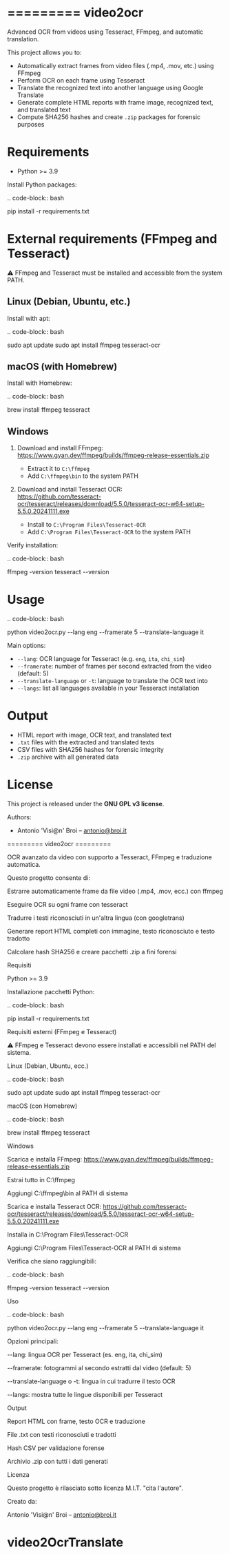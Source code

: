 =========
video2ocr
=========

Advanced OCR from videos using Tesseract, FFmpeg, and automatic translation.

This project allows you to:

- Automatically extract frames from video files (.mp4, .mov, etc.) using FFmpeg
- Perform OCR on each frame using Tesseract
- Translate the recognized text into another language using Google Translate
- Generate complete HTML reports with frame image, recognized text, and translated text
- Compute SHA256 hashes and create `.zip` packages for forensic purposes

Requirements
============

- Python >= 3.9

Install Python packages:

.. code-block:: bash

   pip install -r requirements.txt

External requirements (FFmpeg and Tesseract)
============================================

⚠️ FFmpeg and Tesseract must be installed and accessible from the system PATH.

Linux (Debian, Ubuntu, etc.)
----------------------------

Install with apt:

.. code-block:: bash

   sudo apt update
   sudo apt install ffmpeg tesseract-ocr

macOS (with Homebrew)
---------------------

Install with Homebrew:

.. code-block:: bash

   brew install ffmpeg tesseract

Windows
-------

1. Download and install FFmpeg:  
   https://www.gyan.dev/ffmpeg/builds/ffmpeg-release-essentials.zip

   - Extract it to `C:\ffmpeg`
   - Add `C:\ffmpeg\bin` to the system PATH

2. Download and install Tesseract OCR:  
   https://github.com/tesseract-ocr/tesseract/releases/download/5.5.0/tesseract-ocr-w64-setup-5.5.0.20241111.exe

   - Install to `C:\Program Files\Tesseract-OCR`
   - Add `C:\Program Files\Tesseract-OCR` to the system PATH

Verify installation:

.. code-block:: bash

   ffmpeg -version
   tesseract --version

Usage
=====

.. code-block:: bash

   python video2ocr.py --lang eng --framerate 5 --translate-language it

Main options:

- ``--lang``: OCR language for Tesseract (e.g. ``eng``, ``ita``, ``chi_sim``)
- ``--framerate``: number of frames per second extracted from the video (default: 5)
- ``--translate-language`` or ``-t``: language to translate the OCR text into
- ``--langs``: list all languages available in your Tesseract installation

Output
======

- HTML report with image, OCR text, and translated text
- `.txt` files with the extracted and translated texts
- CSV files with SHA256 hashes for forensic integrity
- `.zip` archive with all generated data

License
=======

This project is released under the **GNU GPL v3 license**.

Authors:

- Antonio 'Visi@n' Broi – antonio@broi.it


=========   video2ocr   =========




OCR avanzato da video con supporto a Tesseract, FFmpeg e traduzione automatica.

Questo progetto consente di:

Estrarre automaticamente frame da file video (.mp4, .mov, ecc.) con ffmpeg

Eseguire OCR su ogni frame con tesseract

Tradurre i testi riconosciuti in un'altra lingua (con googletrans)

Generare report HTML completi con immagine, testo riconosciuto e testo tradotto

Calcolare hash SHA256 e creare pacchetti .zip a fini forensi

Requisiti

Python >= 3.9

Installazione pacchetti Python:

.. code-block:: bash

pip install -r requirements.txt

Requisiti esterni (FFmpeg e Tesseract)

⚠️ FFmpeg e Tesseract devono essere installati e accessibili nel PATH del sistema.

Linux (Debian, Ubuntu, ecc.)

.. code-block:: bash

sudo apt update
sudo apt install ffmpeg tesseract-ocr

macOS (con Homebrew)

.. code-block:: bash

brew install ffmpeg tesseract

Windows

Scarica e installa FFmpeg:
https://www.gyan.dev/ffmpeg/builds/ffmpeg-release-essentials.zip

Estrai tutto in C:\ffmpeg

Aggiungi C:\ffmpeg\bin al PATH di sistema

Scarica e installa Tesseract OCR:
https://github.com/tesseract-ocr/tesseract/releases/download/5.5.0/tesseract-ocr-w64-setup-5.5.0.20241111.exe

Installa in C:\Program Files\Tesseract-OCR

Aggiungi C:\Program Files\Tesseract-OCR al PATH di sistema

Verifica che siano raggiungibili:

.. code-block:: bash

ffmpeg -version
tesseract --version

Uso

.. code-block:: bash

python video2ocr.py --lang eng --framerate 5 --translate-language it

Opzioni principali:

--lang: lingua OCR per Tesseract (es. eng, ita, chi_sim)

--framerate: fotogrammi al secondo estratti dal video (default: 5)

--translate-language o -t: lingua in cui tradurre il testo OCR

--langs: mostra tutte le lingue disponibili per Tesseract

Output

Report HTML con frame, testo OCR e traduzione

File .txt con testi riconosciuti e tradotti

Hash CSV per validazione forense

Archivio .zip con tutti i dati generati

Licenza

Questo progetto è rilasciato sotto licenza M.I.T. "cita l'autore".

Creato da:

Antonio 'Visi@n' Broi – antonio@broi.it

# video2OcrTranslate
